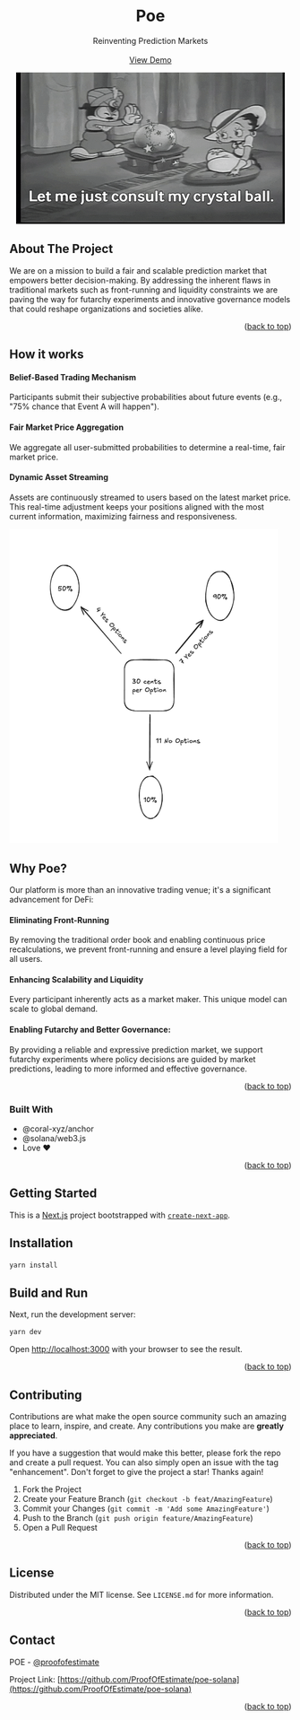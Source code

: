<!-- Improved compatibility of back to top link: See: https://github.com/othneildrew/Best-README-Template/pull/73 -->
<a name="readme-top"></a>
<!--
*** Thanks for checking out the Best-README-Template. If you have a suggestion
*** that would make this better, please fork the repo and create a pull request
*** or simply open an issue with the tag "enhancement".
*** Don't forget to give the project a star!
*** Thanks again! Now go create something AMAZING! :D
-->



<!-- PROJECT SHIELDS -->
<!--
*** I'm using markdown "reference style" links for readability.
*** Reference links are enclosed in brackets [ ] instead of parentheses ( ).
*** See the bottom of this document for the declaration of the reference variables
*** for contributors-url, forks-url, etc. This is an optional, concise syntax you may use.
*** https://www.markdownguide.org/basic-syntax/#reference-style-links
-->


<!-- PROJECT LOGO -->

<br />
<div align="center">
  

  <h1 align="center">Poe</h1>

  <p align="center">
    Reinventing Prediction Markets
    <br />
    <br />
    <a href="https://poe-solana-beta.vercel.app/" target="_blank" rel="noreferrer noopener">View Demo</a>
  </p>
</div>

<div align="center">
  <img src="/assets/giphy.gif" />
</div>



<!-- ABOUT THE PROJECT -->
## About The Project

We are on a mission to build a fair and scalable prediction market that empowers better decision-making. By addressing the inherent flaws in traditional markets such as front-running and liquidity constraints we are paving the way for futarchy experiments and innovative governance models that could reshape organizations and societies alike.


<p align="right">(<a href="#readme-top">back to top</a>)</p>

## How it works

#### Belief-Based Trading Mechanism
Participants submit their subjective probabilities about future events (e.g., "75% chance that Event A will happen").

#### Fair Market Price Aggregation
We aggregate all user-submitted probabilities to determine a real-time, fair market price. 

#### Dynamic Asset Streaming
Assets are continuously streamed to users based on the latest market price. This real-time adjustment keeps your positions aligned with the most current information, maximizing fairness and responsiveness.

<img alt="Market Price and Option Streaming" src="/assets/market-price-and-streaming.png" width="480">


## Why Poe?

Our platform is more than an innovative trading venue; it's a significant advancement for DeFi:

#### Eliminating Front-Running
By removing the traditional order book and enabling continuous price recalculations, we prevent front-running and ensure a level playing field for all users.

#### Enhancing Scalability and Liquidity
Every participant inherently acts as a market maker. This unique model can scale to global demand.

#### Enabling Futarchy and Better Governance:
By providing a reliable and expressive prediction market, we support futarchy experiments where policy decisions are guided by market predictions, leading to more informed and effective governance.

<p align="right">(<a href="#readme-top">back to top</a>)</p>


### Built With

* @coral-xyz/anchor
* @solana/web3.js
* Love ❤️

<p align="right">(<a href="#readme-top">back to top</a>)</p>



<!-- GETTING STARTED -->
## Getting Started

This is a [Next.js](https://nextjs.org/) project bootstrapped with [`create-next-app`](https://github.com/vercel/next.js/tree/canary/packages/create-next-app).

## Installation

```bash
yarn install
```

## Build and Run

Next, run the development server:

```bash
yarn dev
```

Open [http://localhost:3000](http://localhost:3000) with your browser to see the result.


<p align="right">(<a href="#readme-top">back to top</a>)</p>




<!-- ROADMAP
## Roadmap

- [ ] Build a community of truth seeker  
- [ ] Create user profiles and chat function
- [ ] Expand polls to predict values like amount, date, prices, etc
- [ ] Enable private polls
- [ ] Provide material to offer newcomers a chance to learn and practice the skill of forecasting
- [ ] Provide computational resources and infrastructure for users to run their models and automate their predictions
     

<p align="right">(<a href="#readme-top">back to top</a>)</p> -->



<!-- CONTRIBUTING -->
## Contributing

Contributions are what make the open source community such an amazing place to learn, inspire, and create. Any contributions you make are **greatly appreciated**.

If you have a suggestion that would make this better, please fork the repo and create a pull request. You can also simply open an issue with the tag "enhancement".
Don't forget to give the project a star! Thanks again!

1. Fork the Project
2. Create your Feature Branch (`git checkout -b feat/AmazingFeature`)
3. Commit your Changes (`git commit -m 'Add some AmazingFeature'`)
4. Push to the Branch (`git push origin feature/AmazingFeature`)
5. Open a Pull Request

<p align="right">(<a href="#readme-top">back to top</a>)</p>



<!-- LICENSE -->
## License

Distributed under the MIT license. See `LICENSE.md` for more information.

<p align="right">(<a href="#readme-top">back to top</a>)</p>



<!-- CONTACT -->
## Contact

POE - [@proofofestimate](https://twitter.com/proofofestimate)

Project Link: [https://github.com/ProofOfEstimate/poe-solana](https://github.com/ProofOfEstimate/poe-solana)

<p align="right">(<a href="#readme-top">back to top</a>)</p>
